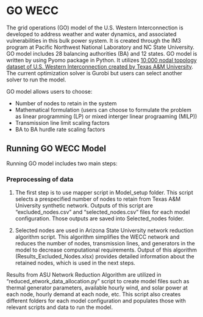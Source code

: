 # GO WECC
The grid operations (GO) model of the U.S. Western Interconnection is developed to address weather and water dynamics, and associated vulnerabilities in this bulk power system. It is created through the IM3 program at Pacific Northwest National Laboratory and NC State University. GO model includes 28 balancing authorities (BA) and 12 states.
GO model is written by using Pyomo package in Python. It utilizes [10,000 nodal topology dataset of U.S. Western Interconnection created by Texas A&M University](https://electricgrids.engr.tamu.edu/electric-grid-test-cases/activsg10k/). The current optimization solver is Gurobi but users can select another solver to run the model.

GO model allows users to choose:
* Number of nodes to retain in the system
* Mathematical formulation (users can choose to formulate the problem as linear programming (LP) or mixed interger linear prograaming (MILP))
* Transmission line limit scaling factors
* BA to BA hurdle rate scaling factors

## Running GO WECC Model
Running GO model includes two main steps:
### Preprocessing of data
1. The first step is to use mapper script in Model_setup folder. This script selects a prespecified number of nodes to retain from Texas A&M University synthetic network. Outputs of this script are “excluded_nodes.csv” and “selected_nodes.csv” files for each model configuration. Those outputs are saved into Selected_nodes folder.

2. Selected nodes are used in Arizona State University network reduction algorithm script. This algorithm simplifies the WECC network and reduces the number of nodes, transmission lines, and generators in the model to decrease computational requirements. Output of this algorithm (Results_Excluded_Nodes.xlsx) provides detailed information about the retained nodes, which is used in the next steps. 

 Results from ASU Network Reduction Algorithm are utilized in “reduced_etwork_data_allocation.py” script to create model files such as thermal generator parameters, available hourly wind, and solar power at each node, hourly demand at each node, etc. This script also creates different folders for each model configuration and populates those with relevant scripts and data to run the model. 








